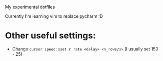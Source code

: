 My experimental dotfiles

Currently I'm learning vim to replace pycharm :D


# Other useful settings:
- Change `cursor speed`: `xset r rate <delay> <n_rows/s>` (I usually set 150 - 25)
